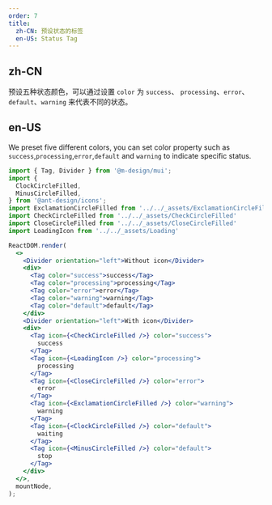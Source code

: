 ```yaml
---
order: 7
title:
  zh-CN: 预设状态的标签
  en-US: Status Tag
---
```


## zh-CN

预设五种状态颜色，可以通过设置 `color` 为 `success`、 `processing`、`error`、`default`、`warning` 来代表不同的状态。

## en-US

We preset five different colors, you can set color property such as `success`,`processing`,`error`,`default` and `warning` to indicate specific status.

```jsx
import { Tag, Divider } from '@m-design/mui';
import {
  ClockCircleFilled,
  MinusCircleFilled,
} from '@ant-design/icons';
import ExclamationCircleFilled from '../../_assets/ExclamationCircleFilled';
import CheckCircleFilled from '../../_assets/CheckCircleFilled'
import CloseCircleFilled from '../../_assets/CloseCircleFilled'
import LoadingIcon from '../../_assets/Loading'

ReactDOM.render(
  <>
    <Divider orientation="left">Without icon</Divider>
    <div>
      <Tag color="success">success</Tag>
      <Tag color="processing">processing</Tag>
      <Tag color="error">error</Tag>
      <Tag color="warning">warning</Tag>
      <Tag color="default">default</Tag>
    </div>
    <Divider orientation="left">With icon</Divider>
    <div>
      <Tag icon={<CheckCircleFilled />} color="success">
        success
      </Tag>
      <Tag icon={<LoadingIcon />} color="processing">
        processing
      </Tag>
      <Tag icon={<CloseCircleFilled />} color="error">
        error
      </Tag>
      <Tag icon={<ExclamationCircleFilled />} color="warning">
        warning
      </Tag>
      <Tag icon={<ClockCircleFilled />} color="default">
        waiting
      </Tag>
      <Tag icon={<MinusCircleFilled />} color="default">
        stop
      </Tag>
    </div>
  </>,
  mountNode,
);
```
